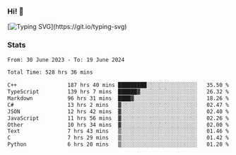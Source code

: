 ### Hi!  👋

[![Typing SVG](https://readme-typing-svg.herokuapp.com?font=Fira+Code&pause=1000&width=435&lines=Hello!+I'm+Texiwustion.)](https://git.io/typing-svg)

### Stats

<!--START_SECTION:waka-->

```txt
From: 30 June 2023 - To: 19 June 2024

Total Time: 528 hrs 36 mins

C++                187 hrs 40 mins █████████░░░░░░░░░░░░░░░░   35.50 %
TypeScript         139 hrs 7 mins  ██████▓░░░░░░░░░░░░░░░░░░   26.32 %
Markdown           96 hrs 31 mins  ████▓░░░░░░░░░░░░░░░░░░░░   18.26 %
C#                 13 hrs 2 mins   ▓░░░░░░░░░░░░░░░░░░░░░░░░   02.47 %
JSON               12 hrs 42 mins  ▓░░░░░░░░░░░░░░░░░░░░░░░░   02.40 %
JavaScript         11 hrs 56 mins  ▓░░░░░░░░░░░░░░░░░░░░░░░░   02.26 %
Other              10 hrs 34 mins  ▓░░░░░░░░░░░░░░░░░░░░░░░░   02.00 %
Text               7 hrs 43 mins   ▒░░░░░░░░░░░░░░░░░░░░░░░░   01.46 %
C                  7 hrs 29 mins   ▒░░░░░░░░░░░░░░░░░░░░░░░░   01.42 %
Python             6 hrs 20 mins   ▒░░░░░░░░░░░░░░░░░░░░░░░░   01.20 %
```

<!--END_SECTION:waka-->
